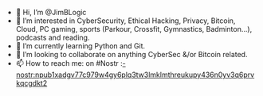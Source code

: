 - 👋 Hi, I’m @JimBLogic
- 👀 I’m interested in CyberSecurity, Ethical Hacking, Privacy, Bitcoin, Cloud, PC gaming, sports (Parkour, Crossfit, Gymnastics, Badminton...), podcasts and reading.
- 🌱 I’m currently learning Python and Git.
- 💞️ I’m looking to collaborate on anything CyberSec &/or Bitcoin related.
- 📫 How to reach me: on #Nostr :[- nostr:npub1xadgv77c979w4gy6plq3tw3lmklmthreukupy436n0yv3q6prvkqcgdkt2](https://iris.to/npub1xadgv77c979w4gy6plq3tw3lmklmthreukupy436n0yv3q6prvkqcgdkt2)

<!---
JimBLogic/JimBLogic is a ✨ special ✨ repository because its `README.md` (this file) appears on your GitHub profile.
You can click the Preview link to take a look at your changes.
--->
